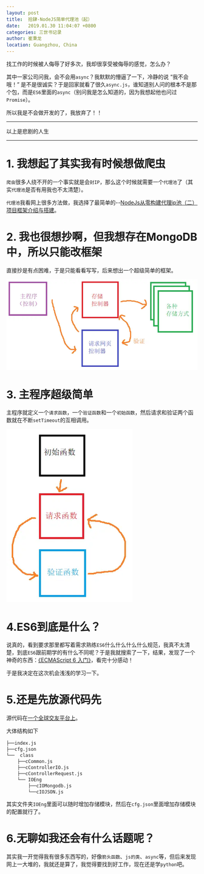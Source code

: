 ```yaml
---
layout: post
title:  拾肆-NodeJS简单代理池（起）
date:   2019.01.30 11:04:07 +0800
categories: 三世书记录
author: 崔秉龙
location: Guangzhou, China
---
```




找工作的时候被人侮辱了好多次，我却很享受被侮辱的感觉，怎么办？

其中一家公司问我，会不会用`async`？我默默的懵逼了一下，冷静的说 “我不会哦！” 是不是很诚实？于是回家就看了很久`async.js`，谁知道别人问的根本不是那个包，而是`ES6`里面的`async`（别问我是怎么知道的，因为我想起他也问过`Promise`）。

所以我是不会做开发的了，我放弃了！！

---------

以上是悲剧的人生

---------

# 1. 我想起了其实我有时候想做爬虫

`爬虫`很多人绕不开的一个事实就是会`封IP`，那么这个时候就需要一个`代理池`了（其实`代理池`是否有用我也不太清楚）。

`代理池`我看网上很多方法做，我选择了最简单的--[NodeJs从零构建代理ip池（二）项目框架介绍与搭建](https://www.jianshu.com/p/a8922e1551ae)。

# 2. 我也很想抄啊，但我想存在MongoDB中，所以只能改框架

直接抄是有点困难，于是只能看看写写，后来想出一个超级简单的框架。

![超级简单的框架！](/photo/InPost/14-1.png)


# 3. 主程序超级简单

主程序就定义一个`请求函数`，一个`验证函数`和一个`初始函数`，然后请求和验证两个函数就在不断`setTimeout`的互相调用。

![你觉不觉得我超级简单？](/photo/InPost/14-2.png)

# 4.ES6到底是什么？

说真的，看到要求那里都写着需求熟练`ES6`什么什么什么什么规范，我真不太清楚，到底`ES6`跟前期学的有什么不同呢？于是我就搜索了一下，结果，发现了一个神奇的东西：[《ECMAScript 6 入门》](http://es6.ruanyifeng.com/#README)，看完十分感动！

于是我决定在这次机会浅浅的学习一下。

# 5.还是先放源代码先

源代码在[一个全球交友平台上](https://github.com/BerryBC/proxy_pool)。

大体结构如下

```
├──index.js
├──cfg.json
└──  class
    ├──cCommon.js
    ├──cControllerIO.js
    ├──cControllerRequest.js
    └── IOEng
        ├──cIOMongodb.js
        └──cIOJSON.js
```

其实文件夹`IOEng`里面可以随时增加存储模块，然后在`cfg.json`里面增加存储模块的配置就行了。

# 6.无聊如我还会有什么话题呢？

其实我一开觉得我有很多东西写的，好像`箭头函数`、`js的类`、`async`等，但后来发现网上一大堆的，我就还是算了，我觉得要找到好工作，现在还是学`python`吧。
